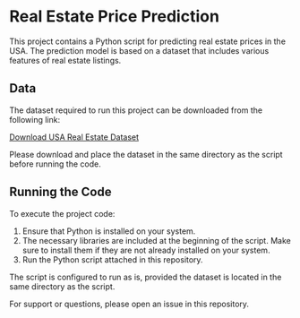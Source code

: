 # Real Estate Price Prediction

This project contains a Python script for predicting real estate prices in the USA. The prediction model is based on a dataset that includes various features of real estate listings.

## Data

The dataset required to run this project can be downloaded from the following link:

[Download USA Real Estate Dataset](https://www.kaggle.com/datasets/ahmedshahriarsakib/usa-real-estate-dataset?resource=download)

Please download and place the dataset in the same directory as the script before running the code.

## Running the Code

To execute the project code:

1. Ensure that Python is installed on your system.
2. The necessary libraries are included at the beginning of the script. Make sure to install them if they are not already installed on your system.
3. Run the Python script attached in this repository.

The script is configured to run as is, provided the dataset is located in the same directory as the script.

For support or questions, please open an issue in this repository.

